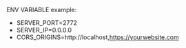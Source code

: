 ENV VARIABLE example:
- SERVER_PORT=2772
- SERVER_IP=0.0.0.0
- CORS_ORIGINS=http://localhost,https://yourwebsite.com
